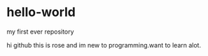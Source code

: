 # hello-world
my first ever repository


hi github
this is rose and im new to programming.want to learn alot.
